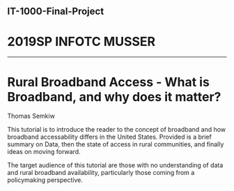 ## IT-1000-Final-Project

# 2019SP INFOTC MUSSER

---

# Rural Broadband Access - What is Broadband, and why does it matter?

Thomas Semkiw

This tutorial is to introduce the reader to the concept of broadband and how broadband accessability differs in the United States.
Provided is a brief summary on Data, then the state of access in rural communities, and finally ideas on moving forward. 

The target audience of this tutorial are those with no understanding of data and rural broadband availability, particularly those coming from a policymaking perspective.
